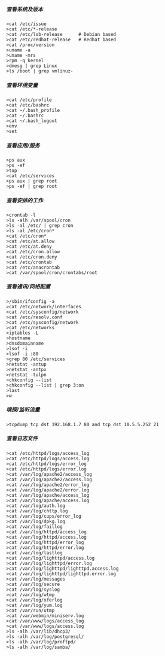   ##### 查看系统及版本
  	>cat /etc/issue
	>cat /etc/*-release
	>cat /etc/lsb-release      # Debian based
	>cat /etc/redhat-release   # Redhat based
	>cat /proc/version
	>uname -a
	>uname -mrs
	>rpm -q kernel
	>dmesg | grep Linux
	>ls /boot | grep vmlinuz-
  ##### 查看环境变量
	>cat /etc/profile
	>cat /etc/bashrc
	>cat ~/.bash_profile
	>cat ~/.bashrc
	>cat ~/.bash_logout
	>env
	>set
  ##### 查看应用/服务
  	>ps aux
	>ps -ef
	>top
	>cat /etc/services
	>ps aux | grep root
	>ps -ef | grep root
  ##### 查看安排的工作
  	>crontab -l
	>ls -alh /var/spool/cron
	>ls -al /etc/ | grep cron
	>ls -al /etc/cron*
	>cat /etc/cron*
	>cat /etc/at.allow
	>cat /etc/at.deny
	>cat /etc/cron.allow
	>cat /etc/cron.deny
	>cat /etc/crontab
	>cat /etc/anacrontab
	>cat /var/spool/cron/crontabs/root
  ##### 查看通讯/网络配置
  	>/sbin/ifconfig -a
	>cat /etc/network/interfaces
	>cat /etc/sysconfig/network
	>cat /etc/resolv.conf
	>cat /etc/sysconfig/network
	>cat /etc/networks
	>iptables -L
	>hostname
	>dnsdomainname
	>lsof -i
	>lsof -i :80
	>grep 80 /etc/services
	>netstat -antup
	>netstat -antpx
	>netstat -tulpn
	>chkconfig --list
	>chkconfig --list | grep 3:on
	>last
	>w
  ##### 嗅探/监听流量
  	>tcpdump tcp dst 192.168.1.7 80 and tcp dst 10.5.5.252 21
  ##### 查看日志文件
  	>cat /etc/httpd/logs/access_log
	>cat /etc/httpd/logs/access.log
	>cat /etc/httpd/logs/error_log
	>cat /etc/httpd/logs/error.log
	>cat /var/log/apache2/access_log
	>cat /var/log/apache2/access.log
	>cat /var/log/apache2/error_log
	>cat /var/log/apache2/error.log
	>cat /var/log/apache/access_log
	>cat /var/log/apache/access.log
	>cat /var/log/auth.log
	>cat /var/log/chttp.log
	>cat /var/log/cups/error_log
	>cat /var/log/dpkg.log
	>cat /var/log/faillog
	>cat /var/log/httpd/access_log
	>cat /var/log/httpd/access.log
	>cat /var/log/httpd/error_log
	>cat /var/log/httpd/error.log
	>cat /var/log/lastlog
	>cat /var/log/lighttpd/access.log
	>cat /var/log/lighttpd/error.log
	>cat /var/log/lighttpd/lighttpd.access.log
	>cat /var/log/lighttpd/lighttpd.error.log
	>cat /var/log/messages
	>cat /var/log/secure
	>cat /var/log/syslog
	>cat /var/log/wtmp
	>cat /var/log/xferlog
	>cat /var/log/yum.log
	>cat /var/run/utmp
	>cat /var/webmin/miniserv.log
	>cat /var/www/logs/access_log
	>cat /var/www/logs/access.log
	>ls -alh /var/lib/dhcp3/
	>ls -alh /var/log/postgresql/
	>ls -alh /var/log/proftpd/
	>ls -alh /var/log/samba/